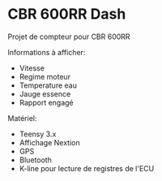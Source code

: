 # CBR 600RR Dash

Projet de compteur pour CBR 600RR

Informations à afficher:
* Vitesse
* Regime moteur
* Temperature eau
* Jauge essence
* Rapport engagé

Matériel:
* Teensy 3.x
* Affichage Nextion
* GPS
* Bluetooth
* K-line pour lecture de registres de l'ECU

